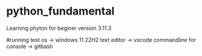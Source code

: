# python_fundamental
Learning phyton for beginer version 3.11.3

#running test
os -> windows 11 22H2
text editor -> vscode
commandline for console -> gitbash
